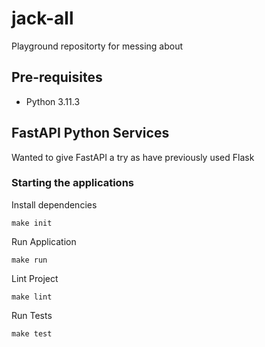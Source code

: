 # jack-all
Playground repositorty for messing about

## Pre-requisites
* Python 3.11.3

## FastAPI Python Services
Wanted to give FastAPI a try as have previously used Flask

### Starting the applications
Install dependencies
```
make init
```

Run Application
```
make run
```

Lint Project
```
make lint
```

Run Tests
```
make test
```
